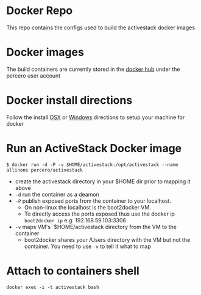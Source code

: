 # Docker Repo
This repo contains the configs used to build the activestack docker images

# Docker images
The build containers are currently stored  in the [docker hub](https://hub.docker.com) under the percero user account

# Docker install directions
Follow the install [OSX](https://docs.docker.com/installation/mac/) or [Windows](https://docs.docker.com/installation/windows/) directions  to setup your machine for docker

# Run an ActiveStack Docker image
`$ docker run -d -P -v $HOME/activestack:/opt/activestack --name allinone percero/activestack`

* create the activestack directory in your $HOME dir prior to mapping it above
* `-d` run the container as a deamon
* `-P` publish exposed ports from the container to your localhost. 
  * On non-linux the localhost is the boot2docker VM.
  * To directly access the ports exposed thus use the docker ip `boot2docker ip` e.g. 192.168.59.103:3306
* `-v` maps VM's `$HOME/activestack  directory from the VM to the container
  * boot2docker shares your /Users directory with the VM but not the container. You need to use `-v` to tell it what to map

# Attach to containers shell
`docker exec -i -t activestack bash`
